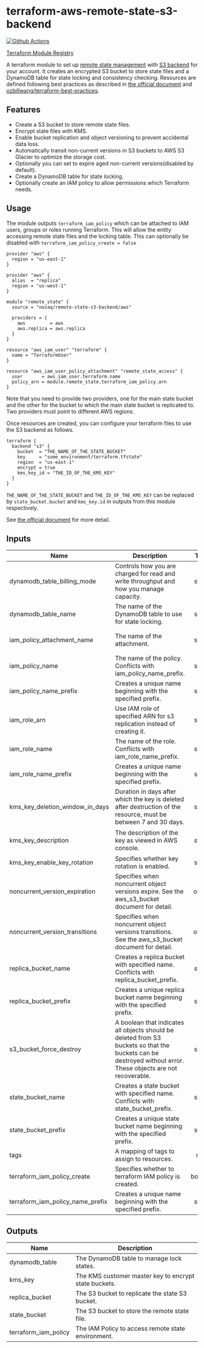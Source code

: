 # terraform-aws-remote-state-s3-backend

[![Github Actions](https://github.com/nozaq/terraform-aws-remote-state-s3-backend/workflows/Terraform/badge.svg)](https://github.com/nozaq/terraform-aws-remote-state-s3-backend/actions?workflow=Terraform)

[Terraform Module Registry](https://registry.terraform.io/modules/nozaq/remote-state-s3-backend/aws)

A terraform module to set up [remote state management](https://www.terraform.io/docs/state/remote.html) with [S3 backend](https://www.terraform.io/docs/backends/types/s3.html) for your account. It creates an encrypted S3 bucket to store state files and a DynamoDB table for state locking and consistency checking.
Resources are defined following best practices as described in [the official document](https://www.terraform.io/docs/backends/types/s3.html#multi-account-aws-architecture) and [ozbillwang/terraform-best-practices](https://github.com/ozbillwang/terraform-best-practices).

## Features

- Create a S3 bucket to store remote state files.
- Encrypt state files with KMS.
- Enable bucket replication and object versioning to prevent accidental data loss.
- Automatically transit non-current versions in S3 buckets to AWS S3 Glacier to optimize the storage cost.
- Optionally you can set to expire aged non-current versions(disabled by default).
- Create a DynamoDB table for state locking.
- Optionally create an IAM policy to allow permissions which Terraform needs.

## Usage

The module outputs `terraform_iam_policy` which can be attached to IAM users, groups or roles running Terraform. This will allow the entity accessing remote state files and the locking table. This can optionally be disabled with `terraform_iam_policy_create = false`

```hcl
provider "aws" {
  region = "us-east-1"
}

provider "aws" {
  alias  = "replica"
  region = "us-west-1"
}

module "remote_state" {
  source = "nozaq/remote-state-s3-backend/aws"

  providers = {
    aws         = aws
    aws.replica = aws.replica
  }
}

resource "aws_iam_user" "terraform" {
  name = "TerraformUser"
}

resource "aws_iam_user_policy_attachment" "remote_state_access" {
  user       = aws_iam_user.terraform.name
  policy_arn = module.remote_state.terraform_iam_policy.arn
}
```

Note that you need to provide two providers, one for the main state bucket and the other for the bucket to which the main state bucket is replicated to. Two providers must point to different AWS regions.

Once resources are created, you can configure your terraform files to use the S3 backend as follows.

```hcl
terraform {
  backend "s3" {
    bucket  = "THE_NAME_OF_THE_STATE_BUCKET"
    key     = "some_environment/terraform.tfstate"
    region  = "us-east-1"
    encrypt = true
    kms_key_id = "THE_ID_OF_THE_KMS_KEY"
  }
}
```

`THE_NAME_OF_THE_STATE_BUCKET` and `THE_ID_OF_THE_KMS_KEY` can be replaced by `state_bucket.bucket`  and `kms_key.id`  in outputs from this module respectively.

See [the official document](https://www.terraform.io/docs/backends/types/s3.html#example-configuration) for more detail.

<!-- BEGINNING OF PRE-COMMIT-TERRAFORM DOCS HOOK -->
## Inputs

| Name | Description | Type | Default | Required |
|------|-------------|:----:|:-----:|:-----:|
| dynamodb\_table\_billing\_mode | Controls how you are charged for read and write throughput and how you manage capacity. | string | `"PAY_PER_REQUEST"` | no |
| dynamodb\_table\_name | The name of the DynamoDB table to use for state locking. | string | `"remote-state-lock"` | no |
| iam\_policy\_attachment\_name | The name of the attachment. | string | `"tf-iam-role-attachment-replication-configuration"` | no |
| iam\_policy\_name | The name of the policy. Conflicts with iam_policy_name_prefix. | string | `"null"` | no |
| iam\_policy\_name\_prefix | Creates a unique name beginning with the specified prefix. | string | `"remote-state-replication-policy"` | no |
| iam\_role\_arn | Use IAM role of specified ARN for s3 replication instead of creating it. | string | `"null"` | no |
| iam\_role\_name | The name of the role. Conflicts with iam_role_name_prefix. | string | `"null"` | no |
| iam\_role\_name\_prefix | Creates a unique name beginning with the specified prefix. | string | `"remote-state-replication-role"` | no |
| kms\_key\_deletion\_window\_in\_days | Duration in days after which the key is deleted after destruction of the resource, must be between 7 and 30 days. | string | `"30"` | no |
| kms\_key\_description | The description of the key as viewed in AWS console. | string | `"The key used to encrypt the remote state bucket."` | no |
| kms\_key\_enable\_key\_rotation | Specifies whether key rotation is enabled. | string | `"true"` | no |
| noncurrent\_version\_expiration | Specifies when noncurrent object versions expire. See the aws\_s3\_bucket document for detail. | object | `"null"` | no |
| noncurrent\_version\_transitions | Specifies when noncurrent object versions transitions. See the aws\_s3\_bucket document for detail. | object | `[ { "days": 7, "storage_class": "GLACIER" } ]` | no |
| replica\_bucket\_name | Creates a replica bucket with specified name. Conflicts with replica_bucket_prefix. | string | `"null` | no |
| replica\_bucket\_prefix | Creates a unique replica bucket name beginning with the specified prefix. | string | `"tf-remote-state-replica"` | no |
| s3\_bucket\_force\_destroy | A boolean that indicates all objects should be deleted from S3 buckets so that the buckets can be destroyed without error. These objects are not recoverable. | string | `"false"` | no |
| state\_bucket\_name | Creates a state bucket with specified name. Conflicts with state_bucket_prefix. | string | `"null` | no |
| state\_bucket\_prefix | Creates a unique state bucket name beginning with the specified prefix. | string | `"tf-remote-state"` | no |
| tags | A mapping of tags to assign to resources. | map | `{ "Terraform": "true" }` | no |
| terraform\_iam\_policy\_create | Specifies whether to terraform IAM policy is created. | boolean | `true` | no |
| terraform\_iam\_policy\_name\_prefix | Creates a unique name beginning with the specified prefix. | string | `"terraform"` | no |

## Outputs

| Name | Description |
|------|-------------|
| dynamodb\_table | The DynamoDB table to manage lock states. |
| kms\_key | The KMS customer master key to encrypt state buckets. |
| replica\_bucket | The S3 bucket to replicate the state S3 bucket. |
| state\_bucket | The S3 bucket to store the remote state file. |
| terraform\_iam\_policy | The IAM Policy to access remote state environment. |

<!-- END OF PRE-COMMIT-TERRAFORM DOCS HOOK -->
